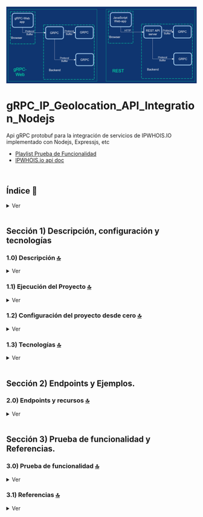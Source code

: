 ![Index app](./doc/assets/gRPC.png)

# gRPC\_IP\_Geolocation\_API\_Integration\_Nodejs

Api gRPC protobuf para la integración de servicios de IPWHOIS.IO implementado con Nodejs, Expressjs, etc

*   [Playlist Prueba de Funcionalidad](https://www.youtube.com/playlist?list=PLCl11UFjHurD2RjD9OiBfyKpsgwEzZzBv)
*   [IPWHOIS.io api doc](https://ipwhois.io/documentation)

<br>

## Índice 📜

<details>
 <summary> Ver </summary>

 <br>

### Sección 1)  Descripción, configuración y tecnologías

*   [1.0) Descripción del Proyecto.](#10-descripción-)
*   [1.1) Ejecución del Proyecto.](#11-ejecución-del-proyecto-)
*   [1.2) Configuración del proyecto desde cero](#12-configuración-del-proyecto-desde-cero-)
*   [1.3) Tecnologías.](#13-tecnologías-)

### Sección 2) Endpoints y Ejemplos

*   [2.0) EndPoints y recursos.](#20-endpoints-y-recursos-)

### Sección 3) Prueba de funcionalidad y Referencias

*   [3.0) Prueba de funcionalidad.](#30-prueba-de-funcionalidad-)
*   [3.1) Referencias.](#31-referencias-)

<br>

</details>

<br>

## Sección 1)  Descripción, configuración y tecnologías

### 1.0) Descripción [🔝](#índice-)

<details>
  <summary>Ver</summary>
 <br>

### 1.0.0) Descripción General

*

### 1.0.1) Descripción Arquitectura y Funcionamiento

*

<br>

</details>

### 1.1) Ejecución del Proyecto [🔝](#índice-)

<details>
  <summary>Ver</summary>
  <br>

#### 1.1.0) Configuraciones iniciales

*   Una vez creado un entorno de trabajo a través de algún ide, clonamos el proyecto

```git
git clone https://github.com/andresWeitzel/gRPC_Netflix_CRUD_Nodejs
```

*   Nos posicionamos sobre el proyecto

```git
cd 'projectName'
```

*   Instalamos la última versión LTS de [Nodejs(v18)](https://nodejs.org/en/download).
*   Instalamos todas las librerías necesarias

```git
npm i
```

*   Las variables de entorno utilizadas en el proyecto se mantienen para simplificar el proceso de configuración de las mismas. Es recomendado agregar el archivo correspondiente (.env) al .gitignore.
*   El siguiente script configurado en el package.json del proyecto es el encargado de
    *   Levantar el servidor con express (entorno productivo)
    *   Levantar el servidor con express y nodemon (entorno local dev)

```git
"scripts": {
   "dev": "nodemon src/server.js",
   "start": "node src/server.js"
 },
```

*   Ejecutamos la app desde terminal para entorno local.

```git
npm run dev
```

*   Ejecutamos la app desde terminal para entorno productivo.

```git
npm start
```

*   Si se presenta algún mensaje indicando qué el puerto 8080 ya está en uso, podemos terminar todos los procesos dependientes y volver a ejecutar la app

```git
npx kill-port 8080
npm run dev o npm start
```

<br>

</details>

### 1.2) Configuración del proyecto desde cero [🔝](#índice-)

<details>
  <summary>Ver</summary>
 <br>

#### 1.2.0) Configuraciones iniciales

*   Una vez creado un entorno de trabajo a través de algún ide, clonamos el proyecto

```git
git clone https://github.com/andresWeitzel/gRPC_Netflix_CRUD_Nodejs
```

*   Nos posicionamos sobre el proyecto

```git
cd 'projectName'
```

*   Instalamos la última versión LTS de [Nodejs(v18)](https://nodejs.org/en/download)
*   Abrimos una terminal desde vsc
*   Inicializamos un proyecto nodejs

```git
npm init -y
```

*   Creamos un archivo .gitignore y agregamos los files necesarios (por el momento node\_modules)

```git
node_modules
```

*   Creamos un direct source (src) para agregar toda la lógica de nuestra app
*   Instalamos el plugin para [express (framework)](https://www.npmjs.com/package/express)

```git
npm i express
```

*   Instalamos el plugin para [cors (gestión de recursos)](https://www.npmjs.com/package/cors)

```git
npm i cors
```

*   Instalamos el plugin para [dotenv (variables de entorno)](https://www.npmjs.com/package/dotenv)

```git
npm i dotenv
```

*   Instalamos el plugin para [morgan-middleware (errores, formatos, etc)](https://expressjs.com/en/resources/middleware/morgan.html)

```git
npm i morgan
```

Instalamos uuid para id's unicos

```git
npm i uuid
```

*   Instalamos el plugin para [nodemon (autoreload server)](https://www.npmjs.com/package/nodemon) de forma global

```git
npm i -g nodemon
```

*   Instalamos el plugin para [nodemon (autoreload server)](https://www.npmjs.com/package/nodemon) para desarrollo

```git
npm i nodemon --save-dev
```

*   Instalamos las librerías para el [compilador gRPC](https://www.npmjs.com/package/@grpc/proto-loader)

```git
npm i @grpc/proto-loader
```

*   Las variables de entorno utilizadas en el proyecto se mantienen para simplificar el proceso de configuración de las mismas. Es recomendado agregar el archivo correspondiente (.env) al .gitignore.
*   El siguiente script configurado en el package.json del proyecto es el encargado de
    *   Levantar el servidor con express (entorno productivo)
    *   Levantar el servidor con express y nodemon (entorno local dev)

```git
"scripts": {
   "dev": "nodemon src/server.js",
   "start": "node src/server.js"
 },
```

*   Ejecutamos la app desde terminal para entorno local.

```git
npm run dev
```

*   Ejecutamos la app desde terminal para entorno productivo.

```git
npm start
```

*   Si se presenta algún mensaje indicando qué el puerto 8080 ya está en uso, podemos terminar todos los procesos dependientes y volver a ejecutar la app

```git
npx kill-port 8080
npm run dev o npm start
```

<br>

</details>

### 1.3) Tecnologías [🔝](#índice-)

<details>
  <summary>Ver</summary>
 <br>

| **Tecnologías** | **Versión** | **Finalidad** |\
| ------------- | ------------- | ------------- |
| [SDK](https://www.serverless.com/framework/docs/guides/sdk/) | 4.3.2  | Inyección Automática de Módulos para Lambdas |
| [NodeJS](https://nodejs.org/en/) | 14.18.1  | Librería JS |
| [VSC](https://code.visualstudio.com/docs) | 1.72.2  | IDE |
| [Postman](https://www.postman.com/downloads/) | 10.11  | Cliente Http |
| [CMD](https://learn.microsoft.com/en-us/windows-server/administration/windows-commands/cmd) | 10 | Símbolo del Sistema para linea de comandos |
| [Git](https://git-scm.com/downloads) | 2.29.1  | Control de Versiones |

</br>

| **Plugin** | **Descripción** |\
| -------------  | ------------- |
| [Serverless Plugin](https://www.serverless.com/plugins/) | Librerías para la Definición Modular |

</br>

| **Extensión** |\
| -------------  |
| Prettier - Code formatter |
| YAML - Autoformatter .yml (alt+shift+f) |

<br>

</details>

<br>

## Sección 2) Endpoints y Ejemplos.

### 2.0) Endpoints y recursos [🔝](#índice-)

<details>
  <summary>Ver</summary>
<br>

<br>

</details>

<br>

## Sección 3) Prueba de funcionalidad y Referencias.

### 3.0) Prueba de funcionalidad [🔝](#índice-)

<details>
  <summary>Ver</summary>
<br>

</details>

### 3.1) Referencias [🔝](#índice-)

<details>
  <summary>Ver</summary>
 <br>

#### IPWHOIS.io api doc

*   [Data Api](https://ipwhois.io/documentation)

#### Documentación

*   [Guía gRPC](https://www.ionos.es/digitalguide/servidores/know-how/que-es-grpc/)
*   [Arquitectura protocolo gRPC](https://www2.deloitte.com/es/es/blog/todo-tecnologia/2021/grpc-vs-rest-api.html)
*   [Web Api Spotify](https://developer.spotify.com/documentation/web-api/tutorials/getting-started)
*   [Implementación Arquitectura grpc part 1](https://netflixtechblog.com/practical-api-design-at-netflix-part-1-using-protobuf-fieldmask-35cfdc606518)
*   [Implementación Arquitectura grpc part 2](https://netflixtechblog.com/practical-api-design-at-netflix-part-2-protobuf-fieldmask-for-mutation-operations-2e75e1d230e4)
*   [Análisis de tiempo de ejecución protocolos Api's](https://www.youtube.com/watch?v=ryUIRdAgD00)

#### Ejemplos código

<<<<<<< HEAD

*   [Ejemplo base](https://www.honeybadger.io/blog/building-apis-with-node-js-and-grpc/)
*   [Integración Api restful con rpc](https://blog.logrocket.com/communicating-between-node-js-microservices-with-grpc/)
*   [Crud grpc express-nodejs](https://blog.logrocket.com/creating-a-crud-api-with-node-express-and-grpc/)
*   [Videotutorial Crud grpc express-nodejs](https://www.youtube.com/watch?v=xBO7RohEhOY)

#### Protocolo buffer (protobuf)

*   [Documentación recomendada](https://blog.logrocket.com/creating-a-crud-api-with-node-express-and-grpc/)

\=======

*   [Crud grpc express-nodejs](https://blog.logrocket.com/creating-a-crud-api-with-node-express-and-grpc/)
*   [Videotutorial Crud grpc express-nodejs](https://www.youtube.com/watch?v=xBO7RohEhOY)

> > > > > > > c1346c4585f1dc1ca3f0eb94180dce90c70962ad

#### Librerías

*   [Manejo de validaciones con express-validator](https://medium.com/dataseries/introduction-to-request-body-validation-in-express-apps-with-express-validator-7b9725ca780d)
*   [Doc oficial express-validator](https://express-validator.github.io/docs/guides/getting-started)

#### Remark-lint

*   [remark-lint-emphasis-marker](https://www.npmjs.com/package/remark-lint-emphasis-marker)
*   [remark-preset-lint-recommended](https://www.npmjs.com/package/remark-preset-lint-recommended)
*   [remark-reference-links](https://www.npmjs.com/package/remark-reference-links)

<br>

<br>

</details>

